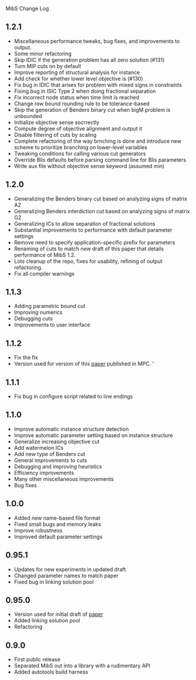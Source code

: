 MibS Change Log

## 1.2.1
 * Miscellaneous performance tweaks, bug fixes, and improvements to output.
 * Some minor refactoring
 * Skip IDIC if the generation problem has all zero solution (#131)
 * Turn MIP cuts on by default
 * Improve reporting of structural analysis for instance
 * Add check for whether lower level objective is (#130)
 * Fix bug in IDIC that arises for problem with mixed signs in constraints
 * Fixing bug in ISIC Type 2 when doing fractional separation
 * Fix incorrect node status when time limit is reached
 * Change row bound rounding rule to be tolerance-based
 * Skip the generation of Benders binary cut when bigM problem is unbounded
 * Initialize objective sense socrrectly
 * Compute degree of objective alignment and output it
 * Disable filtering of cuts by scaling
 * Complete refactoring of the way brnching is done and introduce new scheme to prioritize branching on lower-level variables
 * Tweaking conditions for calling various cut generators
 * Override Blis defaults before parsing command line for Blis parameters
 * Write aux file without objective sense keyword (assumed min)
	
## 1.2.0

 * Generalizing the Benders binary cut based on analyzing signs of matrix A2
 * Generalizing Benders interdiction cut based on analyzing signs of
matrix G2
 * Generalizing ICs to allow separation of fractional solutions
 * Substantial improvements to performance with default parameter settings
 * Remove need to specify application-specific prefix for parameters
 * Renaming of cuts to match new draft of this paper that details
performance of MibS 1.2.
 * Lots cleanup of the repo, fixes for usability, refining of output
refactoring.
 * Fix all compiler warnings
	
## 1.1.3

 * Adding parametric bound cut
 * Improving numerics
 * Debugging cuts
 * Improvements to user interface
	
## 1.1.2

 * Fix the fix
 * Version used for version of this
[paper](http://coral.ie.lehigh.edu/~ted/files/papers/MIBLP16.pdf)
published in MPC.
	'
## 1.1.1

 * Fix bug in configure script related to line endings

## 1.1.0

 * Improve automatic instance structure detection
 * Improve automatic parameter setting based on instance structure
 * Generalize increasing objective cut
 * Add watermelon ICs
 * Add new type of Benders cut
 * General improvements to cuts
 * Debugging and improving heuristics
 * Efficiency improvements
 * Many other miscellaneous improvements
 * Bug fixes
	
	
## 1.0.0

 * Added new name-based file format
 * Fixed small bugs and memory leaks
 * Improve robustness	
 * Improved default parameter settings	
	
## 0.95.1

 * Updates for new experiments in updated draft.
 * Changed parameter names to match paper
 * Fixed bug in linking solution pool

## 0.95.0

 * Version used for initial draft of
[paper](http://coral.ie.lehigh.edu/~ted/files/papers/MIBLP16.pdf)
 * Added linking solution pool
 * Refactoring	

## 0.9.0

 * First public release
 * Separated MibS out into a library with a rudimentary API
 * Added autotools build harness
